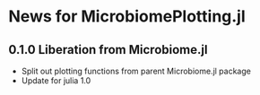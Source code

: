 # News for MicrobiomePlotting.jl

## 0.1.0 Liberation from Microbiome.jl

- Split out plotting functions from parent Microbiome.jl package
- Update for julia 1.0

